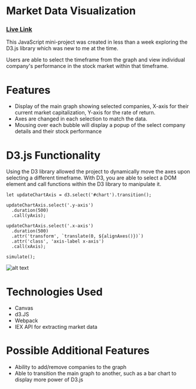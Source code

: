 # Market Data Visualization
### [Live Link](https://jonabantao.github.io/market-data-visualization/)

This JavaScript mini-project was created in less than a week exploring the D3.js library which was new to me at the time. 

Users are able to select the timeframe from the graph and view individual company's performance in the stock market within that timeframe. 

# Features
* Display of the main graph showing selected companies, X-axis for their current market capitalization, Y-axis for the rate of return.
* Axes are changed in each selection to match the data.
* Mousing over each bubble will display a popup of the select company details and their stock performance

# D3.js Functionality
Using the D3 library allowed the project to dynamically move the axes upon selecting a different timeframe. With D3, you are able to select a DOM element and call functions within the D3 library to manipulate it.
```
let updateChartAxis = d3.select('#chart').transition();

updateChartAxis.select('.y-axis')
  .duration(500)
  .call(yAxis);

updateChartAxis.select('.x-axis')
  .duration(500)
  .attr('transform', `translate(0, ${alignAxes()})`)
  .attr('class', 'axis-label x-axis')
  .call(xAxis);

simulate();
```

![alt text](https://media.giphy.com/media/24FWa3b2ctQxqjbK0Z/giphy.gif "Demonstration")

# Technologies Used
* Canvas
* d3.JS
* Webpack
* IEX API for extracting market data

# Possible Additional Features
* Ability to add/remove companies to the graph
* Able to transition the main graph to another, such as a bar chart to display more power of D3.js